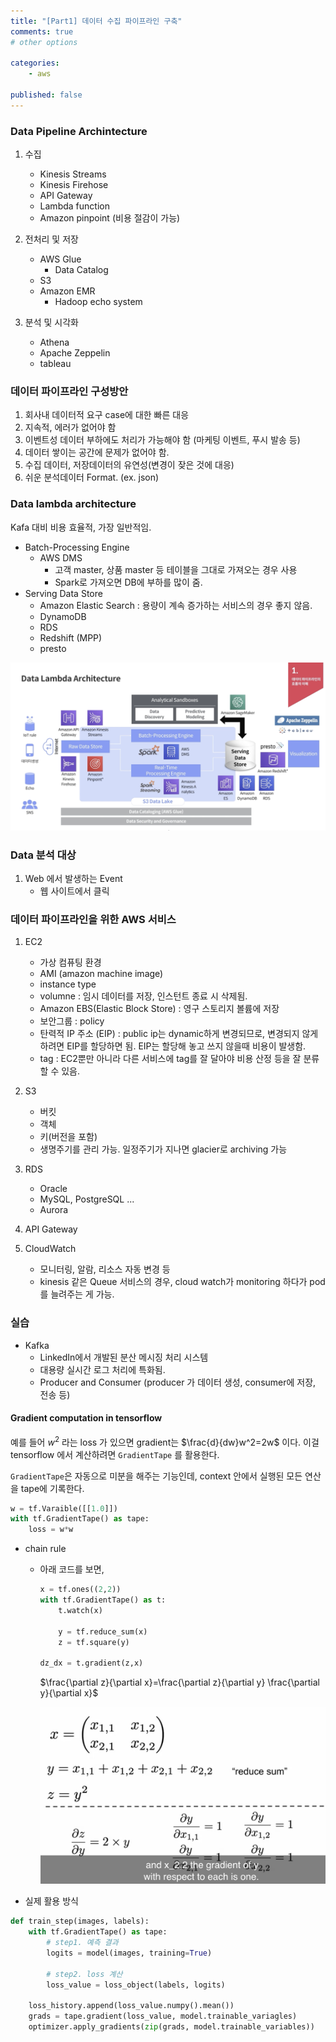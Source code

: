 ```yaml
---
title: "[Part1] 데이터 수집 파이프라인 구축"
comments: true
# other options

categories:
    - aws
  
published: false
---
```


### Data Pipeline Archintecture


1. 수집
    - Kinesis Streams
    - Kinesis Firehose
    - API Gateway
    - Lambda function 
    - Amazon pinpoint (비용 절감이 가능)

2. 전처리 및 저장
    - AWS Glue
        - Data Catalog
    - S3
    - Amazon EMR
        - Hadoop echo system

3. 분석 및 시각화
    - Athena
    - Apache Zeppelin
    - tableau



### 데이터 파이프라인 구성방안
1. 회사내 데이터적 요구 case에 대한 빠른 대응
2. 지속적, 에러가 없어야 함
3. 이벤트성 데이터 부하에도 처리가 가능해야 함 (마케팅 이벤트, 푸시 발송 등)
4. 데이터 쌓이는 공간에 문제가 없어야 함.
5. 수집 데이터, 저장데이터의 유연성(변경이 잦은 것에 대응)
6. 쉬운 분석데이터 Format. (ex. json)



### Data lambda architecture

Kafa 대비 비용 효율적, 가장 일반적임.

- Batch-Processing Engine
    - AWS DMS
        - 고객 master, 상품 master 등 테이블을 그대로 가져오는 경우 사용
        - Spark로 가져오면 DB에 부하를 많이 줌.
- Serving Data Store
    - Amazon Elastic Search : 용량이 계속 증가하는 서비스의 경우 좋지 않음.
    - DynamoDB
    - RDS
    - Redshift (MPP)
    - presto

![image](../assets/images/Data_lambda_archi.png)

### Data 분석 대상

1. Web 에서 발생하는 Event
    - 웹 사이트에서 클릭



### 데이터 파이프라인을 위한 AWS 서비스

1. EC2
    - 가상 컴퓨팅 환경
    - AMI (amazon machine image)
    - instance type
    - volumne : 임시 데이터를 저장, 인스턴트 종료 시 삭제됨.
    - Amazon EBS(Elastic Block Store) : 영구 스토리지 볼륨에 저장
    - 보안그룹 : policy
    - 탄력적 IP 주소 (EIP) : public ip는 dynamic하게 변경되므로, 변경되지 않게 하려면 EIP를 할당하면 됨. EIP는 할당해 놓고 쓰지 않을때 비용이 발생함.
    - tag : EC2뿐만 아니라 다른 서비스에 tag를 잘 달아야 비용 산정 등을 잘 분류할 수 있음.

2. S3
    - 버킷
    - 객체
    - 키(버전을 포함)
    - 생명주기를 관리 가능. 일정주기가 지나면 glacier로 archiving 가능

3. RDS
    - Oracle
    - MySQL, PostgreSQL ...
    - Aurora

4. API Gateway

5. CloudWatch
    - 모니터링, 알람, 리소스 자동 변경 등
    - kinesis 같은 Queue 서비스의 경우, cloud watch가 monitoring 하다가 pod를 늘려주는 게 가능.



### 실습

- Kafka
    - LinkedIn에서 개발된 분산 메시징 처리 시스템
    - 대용량 실시간 로그 처리에 특화됨.
    - Producer and Consumer (producer 가 데이터 생성, consumer에 저장, 전송 등)






#### Gradient computation in tensorflow

예를 들어 $w^2$ 라는 loss 가 있으면 gradient는 $\frac{d}{dw}w^2=2w$ 이다.
이걸 tensorflow 에서 계산하려면 `GradientTape` 를 활용한다.

`GradientTape`은 자동으로 미분을 해주는 기능인데, context 안에서 실행된 모든 연산을 tape에 기록한다.

```python
w = tf.Varaible([[1.0]])
with tf.GradientTape() as tape:
    loss = w*w
```

- chain rule
  - 아래 코드를 보면,
    ```python
    x = tf.ones((2,2))
    with tf.GradientTape() as t:
        t.watch(x)

        y = tf.reduce_sum(x)
        z = tf.square(y)

    dz_dx = t.gradient(z,x)
    ```
    $\frac{\partial z}{\partial x}=\frac{\partial z}{\partial y} \frac{\partial y}{\partial x}$

    ![image](../assets/images/gradienttape.png)

- 실제 활용 방식

```python
def train_step(images, labels):
    with tf.GradientTape() as tape:
        # step1. 예측 결과
        logits = model(images, training=True)
        
        # step2. loss 계산
        loss_value = loss_object(labels, logits)
    
    loss_history.append(loss_value.numpy().mean())
    grads = tape.gradient(loss_value, model.trainable_variagles)
    optimizer.apply_gradients(zip(grads, model.trainable_variables))
```


###
